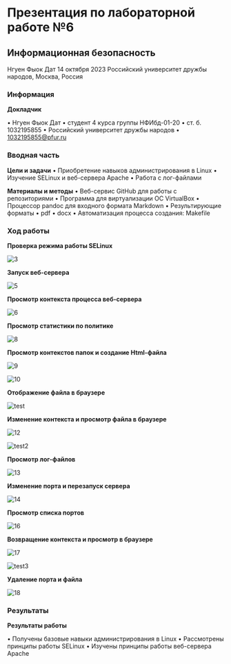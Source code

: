 # Презентация по лабораторной работе №6
## Информационная безопасность

Нгуен Фыок Дат
14 октября 2023
Российский университет дружбы народов, Москва, Россия

### Информация

**Докладчик**

• Нгуен Фыок Дат
• студент 4 курса группы НФИбд-01-20
• ст. б. 1032195855
• Российский университет дружбы народов
• 1032195855@pfur.ru

### Вводная часть

**Цели и задачи**
• Приобретение навыков администрирования в Linux
• Изучение SELinux и веб-сервера Apache
• Работа с лог-файлами

**Материалы и методы**
• Веб-сервис GitHub для работы с репозиториями
• Программа для виртуализации ОС VirtualBox
• Процессор pandoc для входного формата Markdown
• Результирующие форматы
• pdf
• docx
• Автоматизация процесса создания: Makefile

### Ход работы
**Проверка режима работы SELinux**

![3](https://github.com/pdat278/lab06-info-secu/assets/83130956/600d4468-3785-4efe-9907-3e93f1f8c462)

**Запуск веб-сервера**

![5](https://github.com/pdat278/lab06-info-secu/assets/83130956/bf1bd65c-fe46-4de9-9c8a-2800ef6ebb3f)

**Просмотр контекста процесса веб-сервера**

![6](https://github.com/pdat278/lab06-info-secu/assets/83130956/4cc06063-f3d8-4418-b9f5-850c57f6ff15)

**Просмотр статистики по политике**

![8](https://github.com/pdat278/lab06-info-secu/assets/83130956/b81ab30b-4be7-4fda-af7f-f7466b35b46a)

**Просмотр контекстов папок и создание Html-файла**

![9](https://github.com/pdat278/lab06-info-secu/assets/83130956/4a7de50f-38c8-4fe8-82b3-394cdba0ce90)

![10](https://github.com/pdat278/lab06-info-secu/assets/83130956/759d2287-56de-479d-af54-43749353a52c)

**Отображение файла в браузере**

![test](https://github.com/pdat278/lab06-info-secu/assets/83130956/4db3ec79-b323-4ef3-a763-d63185fe2cd6)

**Изменение контекста и просмотр файла в браузере**

![12](https://github.com/pdat278/lab06-info-secu/assets/83130956/4f8acb50-3e90-4ac9-9c58-ff618da2c22b)

![test2](https://github.com/pdat278/lab06-info-secu/assets/83130956/462fc54e-790b-4c38-8866-bd9941ea13bb)

**Просмотр лог-файлов**

![13](https://github.com/pdat278/lab06-info-secu/assets/83130956/586fa71c-993e-42b5-9895-d5fda48bd4ae)

**Изменение порта и перезапуск сервера**

![14](https://github.com/pdat278/lab06-info-secu/assets/83130956/3010cfa0-02c9-408b-9d1f-35db710d8dd7)

**Просмотр списка портов**

![16](https://github.com/pdat278/lab06-info-secu/assets/83130956/e46d7614-e45e-4fe9-bc0d-58326c7aa1d1)

**Возвращение контекста и просмотр в браузере**

![17](https://github.com/pdat278/lab06-info-secu/assets/83130956/4bb6253d-d8b2-450f-9cf6-853aedcc1dc6)

![test3](https://github.com/pdat278/lab06-info-secu/assets/83130956/8856db9d-f13e-485d-a727-ddc2b3827420)

**Удаление порта и файла**

![18](https://github.com/pdat278/lab06-info-secu/assets/83130956/1e8e8b48-b215-4870-9acb-646d26fc71cc)

### Результаты

**Результаты работы**

• Получены базовые навыки администрирования в Linux
• Рассмотрены принципы работы SELinux
• Изучены принципы работы веб-сервера Apache








